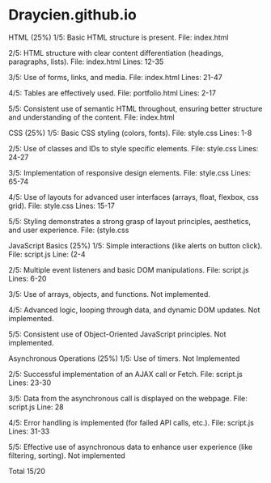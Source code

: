 # Draycien.github.io

HTML (25%)
1/5:
Basic HTML structure is present.
File: index.html

2/5:
HTML structure with clear content differentiation (headings, paragraphs, lists).
File: index.html
Lines: 12-35

3/5:
Use of forms, links, and media.
File: index.html
Lines: 21-47

4/5:
Tables are effectively used.
File: portfolio.html
Lines: 2-17

5/5:
Consistent use of semantic HTML throughout, ensuring better structure and understanding of the content.
File: index.html

CSS (25%)
1/5:
Basic CSS styling (colors, fonts).
File: style.css
Lines: 1-8

2/5:
Use of classes and IDs to style specific elements.
File: style.css
Lines: 24-27

3/5:
Implementation of responsive design elements.
File: style.css
Lines: 65-74

4/5:
Use of layouts for advanced user interfaces (arrays, float, flexbox, css grid).
File: style.css
Lines: 15-17

5/5:
Styling demonstrates a strong grasp of layout principles, aesthetics, and user experience.
File: (style.css

JavaScript Basics (25%)
1/5:
Simple interactions (like alerts on button click).
File: script.js
Line: (2-4

2/5:
Multiple event listeners and basic DOM manipulations.
File: script.js 
Lines: 6-20

3/5:
Use of arrays, objects, and functions.
Not implemented.

4/5:
Advanced logic, looping through data, and dynamic DOM updates.
Not implemented.

5/5:
Consistent use of Object-Oriented JavaScript principles.
Not implemented.

Asynchronous Operations (25%)
1/5:
Use of timers.
Not Implemented

2/5:
Successful implementation of an AJAX call or Fetch.
File: script.js 
Lines: 23-30

3/5:
Data from the asynchronous call is displayed on the webpage.
File: script.js
Line: 28

4/5:
Error handling is implemented (for failed API calls, etc.).
File: script.js
Lines: 31-33

5/5:
Effective use of asynchronous data to enhance user experience (like filtering, sorting).
Not implemented

Total
15/20